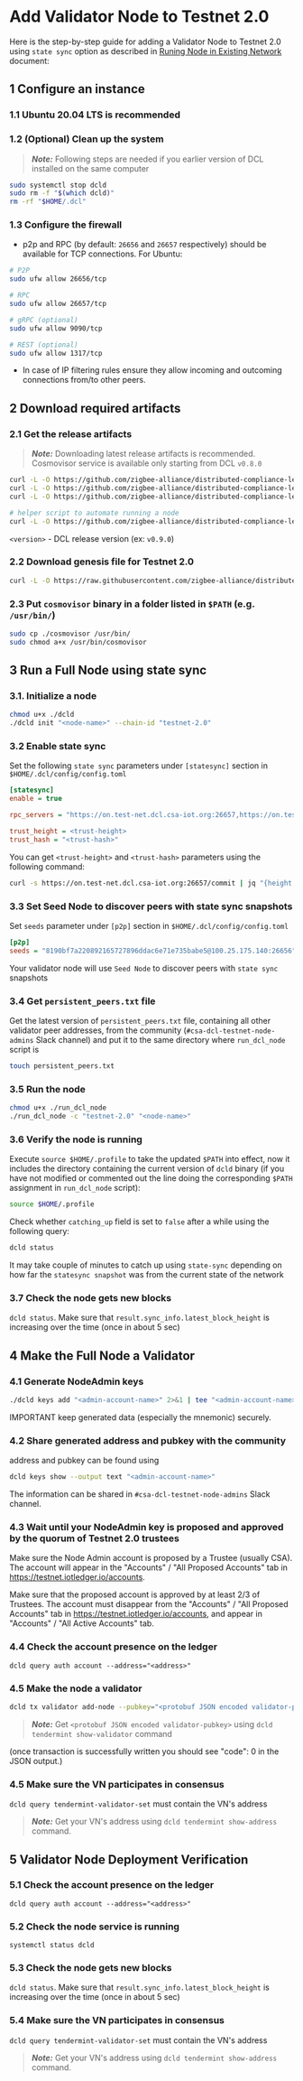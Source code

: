 # Add Validator Node to Testnet 2.0

Here is the step-by-step guide for adding a Validator Node to Testnet 2.0 using `state sync` option
as described in  [Runing Node in Existing Network](../../../docs/advanced/running-node-in-existing-network.md) document:

## 1 Configure an instance

### 1.1 Ubuntu 20.04 LTS is recommended

### 1.2 (Optional) Clean up the system

> **_Note:_** Following steps are needed if you earlier version of DCL installed on the same computer

```bash
sudo systemctl stop dcld
sudo rm -f "$(which dcld)"
rm -rf "$HOME/.dcl"
```

### 1.3 Configure the firewall

* p2p and RPC (by default: `26656` and `26657` respectively) should be available for TCP connections.
  For Ubuntu:

```bash
# P2P
sudo ufw allow 26656/tcp

# RPC
sudo ufw allow 26657/tcp

# gRPC (optional)
sudo ufw allow 9090/tcp

# REST (optional)
sudo ufw allow 1317/tcp
```

* In case of IP filtering rules ensure they allow incoming and outcoming connections from/to other peers.

## 2 Download required artifacts

### 2.1 Get the release artifacts

> **_Note:_** Downloading latest release artifacts is recommended. Cosmovisor service is available only starting from DCL `v0.8.0`

```bash
curl -L -O https://github.com/zigbee-alliance/distributed-compliance-ledger/releases/download/<version>/dcld
curl -L -O https://github.com/zigbee-alliance/distributed-compliance-ledger/releases/download/<version>/cosmovisor
curl -L -O https://github.com/zigbee-alliance/distributed-compliance-ledger/releases/download/<version>/cosmovisor.service

# helper script to automate running a node
curl -L -O https://github.com/zigbee-alliance/distributed-compliance-ledger/releases/download/<release>/run_dcl_node
```

`<version>` - DCL release version (ex: `v0.9.0`)

### 2.2 Download genesis file for Testnet 2.0

```bash
curl -L -O https://raw.githubusercontent.com/zigbee-alliance/distributed-compliance-ledger/master/deployment/persistent_chains/testnet-2.0/genesis.json
```

### 2.3 Put `cosmovisor` binary in a folder listed in `$PATH` (e.g. `/usr/bin/`)

```bash
sudo cp ./cosmovisor /usr/bin/
sudo chmod a+x /usr/bin/cosmovisor
```

## 3 Run a Full Node using state sync

### 3.1. Initialize a node

```bash
chmod u+x ./dcld
./dcld init "<node-name>" --chain-id "testnet-2.0"
```

### 3.2 Enable state sync

Set the following `state sync` parameters under `[statesync]` section in `$HOME/.dcl/config/config.toml`

```ini
[statesync]
enable = true

rpc_servers = "https://on.test-net.dcl.csa-iot.org:26657,https://on.test-net.dcl.csa-iot.org:26657"

trust_height = <trust-height>
trust_hash = "<trust-hash>"
```

You can get `<trust-height>` and `<trust-hash>` parameters using the following command:

```bash
curl -s https://on.test-net.dcl.csa-iot.org:26657/commit | jq "{height: .result.signed_header.header.height, hash: .result.signed_header.commit.block_id.hash}"
```

### 3.3 Set Seed Node to discover peers with state sync snapshots

Set `seeds` parameter under `[p2p]` section in `$HOME/.dcl/config/config.toml`

```ini
[p2p]
seeds = "8190bf7a220892165727896ddac6e71e735babe5@100.25.175.140:26656"
```

Your validator node will use `Seed Node` to discover peers with `state sync` snapshots

### 3.4 Get `persistent_peers.txt` file

Get the latest version of `persistent_peers.txt` file, containing all other validator peer addresses, from the community (`#csa-dcl-testnet-node-admins` Slack channel) and put it to the same directory where `run_dcl_node` script is

```bash
touch persistent_peers.txt
```

### 3.5 Run the node

```bash
chmod u+x ./run_dcl_node
./run_dcl_node -c "testnet-2.0" "<node-name>"
```

### 3.6 Verify the node is running

Execute `source $HOME/.profile` to take the updated `$PATH` into effect, now
it includes the directory containing the current version of `dcld` binary (if
you have not modified or commented out the line doing the corresponding
`$PATH` assignment in `run_dcl_node` script):

```bash
source $HOME/.profile
```

Check whether `catching_up` field is set to `false` after a while using the following query:

```bash
dcld status
```

It may take couple of minutes to catch up using `state-sync` depending on how far the `statesync snapshot` was from the current state of the network

### 3.7 Check the node gets new blocks

`dcld status`. Make sure that `result.sync_info.latest_block_height` is increasing over the time (once in about 5 sec)

## 4 Make the Full Node a Validator

### 4.1 Generate NodeAdmin keys

```bash
./dcld keys add "<admin-account-name>" 2>&1 | tee "<admin-account-name>.dclkey.data"
```

IMPORTANT keep generated data (especially the mnemonic) securely.

### 4.2 Share generated address and pubkey with the community

address and pubkey can be found using

```bash
dcld keys show --output text "<admin-account-name>"
```

The information can be shared in `#csa-dcl-testnet-node-admins` Slack channel.

### 4.3 Wait until your NodeAdmin key is proposed and approved by the quorum of Testnet 2.0 trustees

Make sure the Node Admin account is proposed by a Trustee (usually CSA). The account will appear in the "Accounts" / "All Proposed Accounts" tab in <https://testnet.iotledger.io/accounts>.

Make sure that the proposed account is approved by at least 2/3 of Trustees. The account must disappear from the "Accounts" / "All Proposed Accounts" tab in <https://testnet.iotledger.io/accounts>, and appear in  "Accounts" / "All Active Accounts" tab.

### 4.4 Check the account presence on the ledger

`dcld query auth account --address="<address>"`

### 4.5 Make the node a validator

```bash
dcld tx validator add-node --pubkey="<protobuf JSON encoded validator-pubkey>" --moniker="<node-name>" --from="<admin-account-name>"
```

> **_Note:_** Get `<protobuf JSON encoded validator-pubkey>` using `dcld tendermint show-validator` command

(once transaction is successfully written you should see "code": 0 in the JSON output.)

### 4.5 Make sure the VN participates in consensus

`dcld query tendermint-validator-set` must contain the VN's address

>**_Note:_** Get your VN's address using `dcld tendermint show-address` command.

## 5 Validator Node Deployment Verification

### 5.1 Check the account presence on the ledger

`dcld query auth account --address="<address>"`

### 5.2 Check the node service is running

`systemctl status dcld`

### 5.3 Check the node gets new blocks

`dcld status`. Make sure that `result.sync_info.latest_block_height` is increasing over the time (once in about 5 sec)

### 5.4 Make sure the VN participates in consensus

`dcld query tendermint-validator-set` must contain the VN's address

>**_Note:_** Get your VN's address using `dcld tendermint show-address` command.

